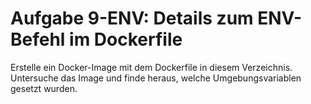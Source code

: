 # Aufgabe 9-ENV: Details zum ENV-Befehl im Dockerfile

Erstelle ein Docker-Image mit dem Dockerfile in diesem Verzeichnis. Untersuche das Image und finde heraus, welche Umgebungsvariablen gesetzt wurden.